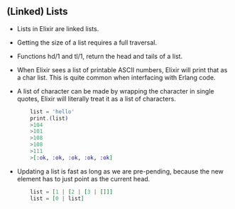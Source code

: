 ## (Linked) Lists

* Lists in Elixir are linked lists.
* Getting the size of a list requires a full traversal.
* Functions hd/1 and tl/1, return the head and tails of a list.
* When Elixir sees a list of printable ASCII numbers, Elixir will print that as a char list. This is quite common when interfacing with Erlang code.
* A list of character can be made by wrapping the character in single quotes, Elixir will literally treat it as a list of characters.
    ``` elixir
        list = 'hello'
        print.(list)
        >104
        >101
        >108
        >108
        >111
        >[:ok, :ok, :ok, :ok, :ok]
    ```

* Updating a list is fast as long as we are pre-pending, because the new element has to just point as the current head.

    ``` elixir
        list = [1 | [2 | [3 | []]]
        list = [0 | list]
    ```